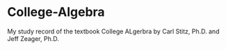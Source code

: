 # College-Algebra
My study record of the textbook College ALgerbra by Carl Stitz, Ph.D. and Jeff Zeager, Ph.D.
